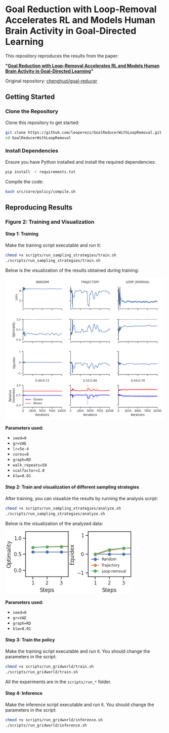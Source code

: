 # Goal Reduction with Loop-Removal Accelerates RL and Models Human Brain Activity in Goal-Directed Learning

This repository reproduces the results from the paper:

**"[Goal Reduction with Loop-Removal Accelerates RL and Models Human Brain Activity in Goal-Directed Learning](https://neurips.cc/virtual/2024/poster/94732)"**

Original repository: [chenghuzi/goal-reducer](https://github.com/chenghuzi/goal-reducer.git)

## Getting Started

### Clone the Repository

Clone this repository to get started:
```bash
git clone https://github.com/leoperezz/GoalReducerWithLoopRemoval.git
cd GoalReducerWithLoopRemoval
```

### Install Dependencies

Ensure you have Python installed and install the required dependencies:
```bash
pip install -r requirements.txt
```

Compile the code:
```bash
bash src/core/policy/compile.sh
```

## Reproducing Results

### Figure 2: Training and Visualization

#### Step 1: Training

Make the training script executable and run it:
```bash
chmod +x scripts/run_sampling_strategies/train.sh
./scripts/run_sampling_strategies/train.sh
```

Below is the visualization of the results obtained during training:

![Training Results](results.main/sampling_strategy_comparison/VAE/fig-RandomSG.png)

**Parameters used:**
- `seed=0`
- `gr=VAE`
- `lr=5e-4`
- `cores=8`
- `graph=RD`
- `walk_repeats=50`
- `scalfactor=1.0`
- `klw=0.01`

#### Step 2: Train and visualization of different sampling strategies

After training, you can visualize the results by running the analysis script:
```bash
chmod +x scripts/run_sampling_strategies/analyze.sh
./scripts/run_sampling_strategies/analyze.sh
```

Below is the visualization of the analyzed data:

![Analysis Results](results.main/sampling_strategy_comparison/VAE/fig-RandomSG-Recursive-2D-.png)

**Parameters used:**
- `seed=0`
- `gr=VAE`
- `graph=RD`
- `klw=0.01`

#### Step 3: Train the policy

Make the training script executable and run it. You should change the parameters in the script:
```bash
chmod +x scripts/run_gridworld/train.sh
./scripts/run_gridworld/train.sh
```

All the experiments are in the `scripts/run_*` folder.

#### Step 4: Inference

Make the inference script executable and run it. You should change the parameters in the script:
```bash
chmod +x scripts/run_gridworld/inference.sh
./scripts/run_gridworld/inference.sh
```